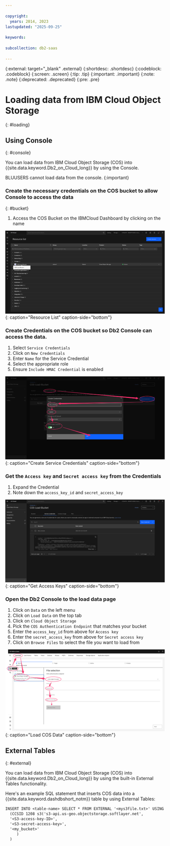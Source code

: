 ```yaml
---

copyright:
  years: 2014, 2023
lastupdated: "2025-09-25"

keywords:

subcollection: db2-saas

---
```



{:external: target="_blank" .external}
{:shortdesc: .shortdesc}
{:codeblock: .codeblock}
{:screen: .screen}
{:tip: .tip}
{:important: .important}
{:note: .note}
{:deprecated: .deprecated}
{:pre: .pre}


# Loading data from IBM Cloud Object Storage
{: #loading}

## Using Console
{: #console}

You can load data from IBM Cloud Object Storage (COS) into {{site.data.keyword.Db2_on_Cloud_long}} by using the Console.

BLUUSERS cannot load data from the console.
{:important}

### Create the necessary credentials on the COS bucket to allow Console to access the data
{: #bucket}

1. Access the COS Bucket on the IBMCloud Dashboard by clicking on the name

![Resource List](images/load.png "Resource List"){: caption="Resource List" caption-side="bottom"}

### Create Credentials on the COS bucket so Db2 Console can access the data.

1. Select `Service Credentials`
2. Click on `New Credentials`
3. Enter `Name` for the Service Credential
4. Select the appropriate role
5. Ensure `Include HMAC Credential` is enabled


 ![Create Service Credentials](images/credential.png "Create Service Credentials"){: caption="Create Service Credentials" caption-side="bottom"}



### Get the `Access key` and `Secret access key` from the Credentials

1. Expand the Credential
2. Note down the `access_key_id` and `secret_access_key`


![Get Keys](images/bucket.png "Get Access Keys"){: caption="Get Access Keys" caption-side="bottom"}



### Open the Db2 Console to the load data page

1. Click on `Data` on the left menu
2. Click on `Load Data` on the top tab
3. Click on `Cloud Object Storage`
4. Pick the `COS Authentication Endpoint` that matches your bucket
5. Enter the `access_key_id` from above for `Access key`
6. Enter the `secret_access_key` from above for `Secret access key`
7. Click on `Browse Files` to select the file you want to load from

![Load Data page](images/key.png "Load COS Data"){: caption="Load COS Data" caption-side="bottom"}

## External Tables
{: #external}

You can load data from IBM Cloud Object Storage (COS) into {{site.data.keyword.Db2_on_Cloud_long}} by using the built-in External Tables functionality.


Here's an example SQL statement that inserts COS data into a {{site.data.keyword.dashdbshort_notm}} table by using External Tables:

```
INSERT INTO <table-name> SELECT * FROM EXTERNAL '<mys3file.txt>' USING
  (CCSID 1208 s3('s3-api.us-geo.objectstorage.softlayer.net',
  '<S3-access-key-ID>',
  '<S3-secret-access-key>',
  '<my_bucket>'
     )
  )
```
